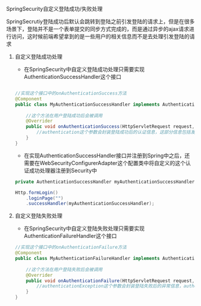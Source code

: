 SpringSecurity自定义登陆成功/失败处理



​	SpringSecrutiy登陆成功后默认会跳转到登陆之前引发登陆的请求上，但是在很多场景下，登陆并不是一个表单提交的同步方式完成的，而是通过异步的ajax请求进行访问，这时候前端希望拿到的是一些用户的相关信息而不是去处理引发登陆的请求

1. 自定义登陆成功处理

   * 在SpringSecurity中自定义登陆成功处理只需要实现AuthenticationSuccessHandler这个接口

   ```java
   
   //实现这个接口中的onAuthenticationSuccess方法
   @Component
   public class MyAuthenticationSuccessHandler implements AuthenticationSuccessHandler{
       
       //这个方法在用户登陆成功后会被调用
       @Overrider
       public void onAuthenticationSuccess(HttpServletRequest request, HttpServletResponse response, Authentication authentication) throws ...{
           //authentication这个参数会封装登陆成功后的认证信息，这部分信息包括发起的认证请求里的信息，包括认证请求的ip，session是什么之类的，在用户的登陆信息认证成功后，返回的登陆信息也是包装在Authentication这个对象中的 
       }
   }
   ```

   

   * 在实现AuthenticationSuccessHandler接口并注册到Spring中之后，还需要在WebSecurityConfigurerAdapter这个配置类中将自定义的这个认证成功处理器注册到Security中

   ```java
   private AuthenticationSuccessHandler myAuthenticationSuccessHandler;
   
   Http.formLogin()
       .loginPage("")
       .successHandler(myAuthenticationSuccessHandler);
   ```

   

2. 自定义登陆失败处理

   * 在SpringSecurity中自定义登陆失败处理只需要实现AuthenticationFailureHandler这个接口

   ```java
   //实现这个接口中的onAuthenticationFailure方法
   @Component
   public class MyAuthenticationFailureHandler implements AuthenticationfailureHandler{
       
       //这个方法在用户登陆失败后会被调用
       @Overrider
       public void onAuthenticationFailure(HttpServletRequest request, HttpServletResponse response, AuthenticationException authenticationException) throws ...{
           //authenticationException这个参数会封装登陆失败后的异常信息，authenticationException这个类有很多子类对应用户认证异常的各种原因
       }
   }
   ```

   

